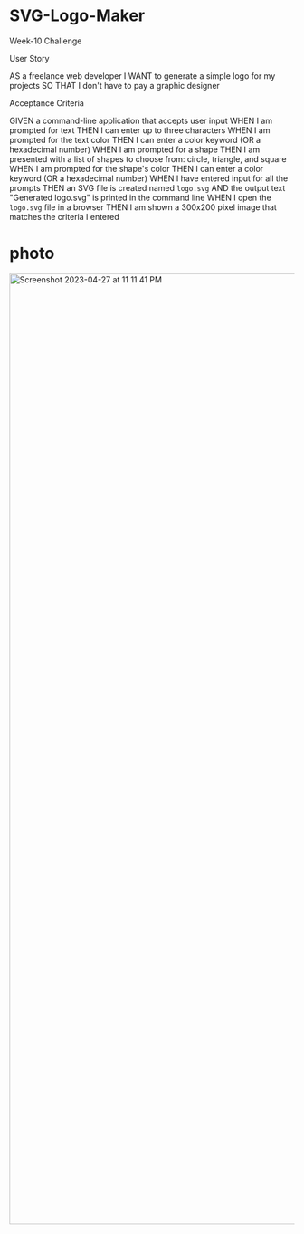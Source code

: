 # SVG-Logo-Maker
Week-10 Challenge

User Story

AS a freelance web developer
I WANT to generate a simple logo for my projects
SO THAT I don't have to pay a graphic designer



Acceptance Criteria

GIVEN a command-line application that accepts user input
WHEN I am prompted for text
THEN I can enter up to three characters
WHEN I am prompted for the text color
THEN I can enter a color keyword (OR a hexadecimal number)
WHEN I am prompted for a shape
THEN I am presented with a list of shapes to choose from: circle, triangle, and square
WHEN I am prompted for the shape's color
THEN I can enter a color keyword (OR a hexadecimal number)
WHEN I have entered input for all the prompts
THEN an SVG file is created named `logo.svg`
AND the output text "Generated logo.svg" is printed in the command line
WHEN I open the `logo.svg` file in a browser
THEN I am shown a 300x200 pixel image that matches the criteria I entered

# photo 
<img width="1680" alt="Screenshot 2023-04-27 at 11 11 41 PM" src="https://user-images.githubusercontent.com/119978168/235047519-91f34979-10b2-4888-aa39-e215e9609594.png">
